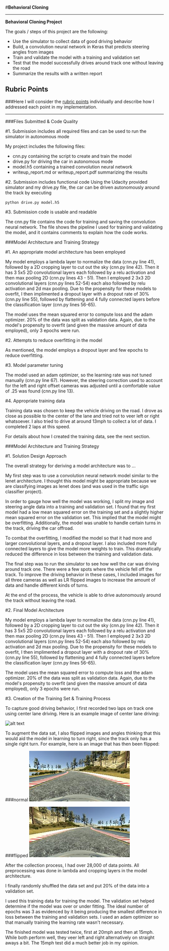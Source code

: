 #**Behavioral Cloning** 

---

**Behavioral Cloning Project**

The goals / steps of this project are the following:

* Use the simulator to collect data of good driving behavior
* Build, a convolution neural network in Keras that predicts steering angles from images
* Train and validate the model with a training and validation set
* Test that the model successfully drives around track one without leaving the road
* Summarize the results with a written report


[//]: # (Image References)

[image1]: ./training_data_4/IMG/center_2017_04_23_22_21_24_258.jpg "Center Lane Driving"
[image2]: ./normal.jpg "Normal Image"
[image3]: ./flipped.jpg "Flipped Image"

## Rubric Points
###Here I will consider the [rubric points](https://review.udacity.com/#!/rubrics/432/view) individually and describe how I addressed each point in my implementation.  

---
###Files Submitted & Code Quality

#1. Submission includes all required files and can be used to run the simulator in autonomous mode

My project includes the following files:

* cnn.py containing the script to create and train the model
* drive.py for driving the car in autonomous mode
* model.h5 containing a trained convolution neural network 
* writeup_report.md or writeup_report.pdf summarizing the results

#2. Submission includes functional code
Using the Udacity provided simulator and my drive.py file, the car can be driven autonomously around the track by executing 
```
python drive.py model.h5
```

#3. Submission code is usable and readable

The cnn.py file contains the code for training and saving the convolution neural network. The file shows the pipeline I used for training and validating the model, and it contains comments to explain how the code works.

###Model Architecture and Training Strategy

#1. An appropriate model architecture has been employed

My model employs a lambda layer to normalize the data (cnn.py line 41), followed by a 2D cropping layer to cut out the sky (cnn.py line 42). Then it has 3 5x5 2D convolutional layers each followed by a relu activation and then max pooling 2D (cnn.py lines 43 - 51). Then I employed 2 3x3 2D convolutional layers (cnn.py lines 52-54) each also followed by relu activation and 2d max pooling. Due to the propensity for these models to overfit, I then implimented a dropout layer with a dropout rate of 30% (cnn.py line 55), followed by flattening and 4 fully connected layers before the classification layer (cnn.py lines 56-65).

The model uses the mean squared error to compute loss and the adam optimizer. 20% of the data was split as validation data. Again, due to the model's propensity to overfit (and given the massive amount of data employed), only 3 epochs were run.

#2. Attempts to reduce overfitting in the model

As mentioned, the model employs a dropout layer and few epochs to reduce overfitting.

#3. Model parameter tuning

The model used an adam optimizer, so the learning rate was not tuned manually (cnn.py line 67). However, the steering correction used to account for the left and right offset cameras was adjusted until a comfortable value of .25 was found (cnn.py line 13).

#4. Appropriate training data

Training data was chosen to keep the vehicle driving on the road. I drove as close as possible to the center of the lane and tried not to veer left or right whatsoever. I also tried to drive at around 13mph to collect a lot of data. I completed 2 laps at this speed.

For details about how I created the training data, see the next section. 

###Model Architecture and Training Strategy

#1. Solution Design Approach

The overall strategy for deriving a model architecture was to ...

My first step was to use a convolution neural network model similar to the lenet architecture. I thought this model might be appropriate because we are classifying images as lenet does (and was used in the traffic sign classifier project).

In order to gauge how well the model was working, I split my image and steering angle data into a training and validation set. I found that my first model had a low mean squared error on the training set and a slightly higher mean squared error on the validation set. This implied that the model might be overfitting. Additionally, the model was unable to handle certain turns in the track, driving the car offroad.

To combat the overfitting, I modified the model so that it had more and larger convolutional layers, and a dropout layer. I also included more fully connected layers to give the model more weights to train. This dramatically reduced the difference in loss between the training and validation data.

The final step was to run the simulator to see how well the car was driving around track one. There were a few spots where the vehicle fell off the track. To improve the driving behavior in these cases, I included images for all three cameras as well as LR flipped images to increase the amount of data and handle different kinds of turns.

At the end of the process, the vehicle is able to drive autonomously around the track without leaving the road.

#2. Final Model Architecture

My model employs a lambda layer to normalize the data (cnn.py line 41), followed by a 2D cropping layer to cut out the sky (cnn.py line 42). Then it has 3 5x5 2D convolutional layers each followed by a relu activation and then max pooling 2D (cnn.py lines 43 - 51). Then I employed 2 3x3 2D convolutional layers (cnn.py lines 52-54) each also followed by relu activation and 2d max pooling. Due to the propensity for these models to overfit, I then implimented a dropout layer with a dropout rate of 30% (cnn.py line 55), followed by flattening and 4 fully connected layers before the classification layer (cnn.py lines 56-65).

The model uses the mean squared error to compute loss and the adam optimizer. 20% of the data was split as validation data. Again, due to the model's propensity to overfit (and given the massive amount of data employed), only 3 epochs were run.

#3. Creation of the Training Set & Training Process

To capture good driving behavior, I first recorded two laps on track one using center lane driving. Here is an example image of center lane driving:

![alt text][image1]

To augment the data sat, I also flipped images and angles thinking that this would aid the model in learning to turn right, since the track only has a single right turn. For example, here is an image that has then been flipped:


###normal
![alt text][image2]

###flipped
![alt text][image3]

After the collection process, I had over 28,000 of data points. All preprocessing was done in lambda and cropping layers in the model architecture.

I finally randomly shuffled the data set and put 20% of the data into a validation set. 

I used this training data for training the model. The validation set helped determine if the model was over or under fitting. The ideal number of epochs was 3 as evidenced by it being producing the smallest difference in loss between the training and validation sets. I used an adam optimizer so that manually training the learning rate wasn't necessary.

The finished model was tested twice, first at 20mph and then at 15mph. While both perform well, they veer left and right alternatively on straight aways a bit. The 15mph test did a much better job in my opinion.